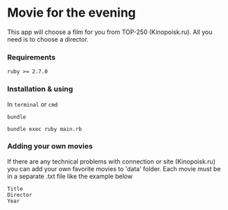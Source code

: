 # Movie for the evening

This app will choose a film for you from TOP-250 (Kinopoisk.ru). 
All you need is to choose a director. 

### Requirements

`ruby >= 2.7.0`

### Installation & using

In `terminal` or `cmd`

```
bundle
```
```
bundle exec ruby main.rb
```

### Adding your own movies

If there are any technical problems with connection or site (Kinopoisk.ru) 
you can add your own favorite movies to 'data' folder. Each movie must be in a 
separate .txt file like the example below

```
Title
Director
Year
```
